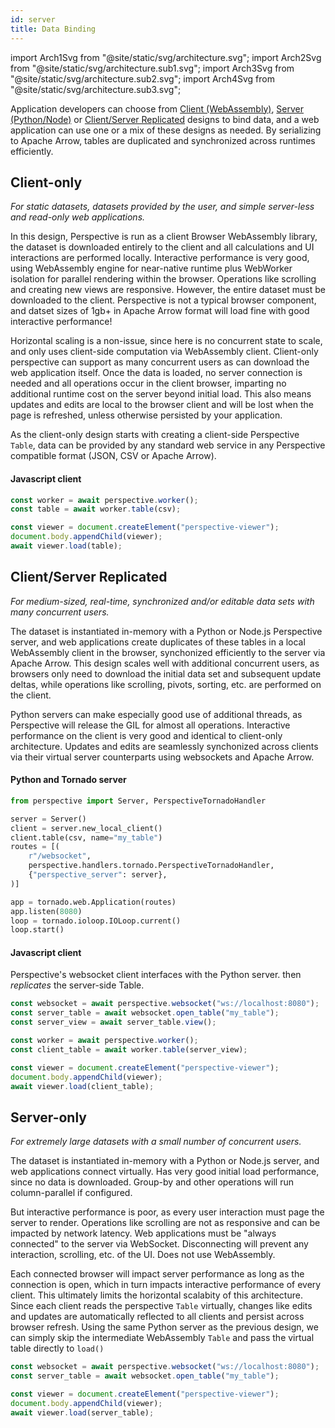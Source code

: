 ```yaml
---
id: server
title: Data Binding
---
```


import Arch1Svg from "@site/static/svg/architecture.svg"; import Arch2Svg from
"@site/static/svg/architecture.sub1.svg"; import Arch3Svg from
"@site/static/svg/architecture.sub2.svg"; import Arch4Svg from
"@site/static/svg/architecture.sub3.svg";

<style>{".markdown svg{width:100%;height:100%"}</style>

<Arch1Svg />

Application developers can choose from [Client (WebAssembly)](#client-only),
[Server (Python/Node)](#server-only) or
[Client/Server Replicated](#clientserver-replicated) designs to bind data, and a
web application can use one or a mix of these designs as needed. By serializing
to Apache Arrow, tables are duplicated and synchronized across runtimes
efficiently.

## Client-only

<Arch2Svg />

_For static datasets, datasets provided by the user, and simple server-less and
read-only web applications._

In this design, Perspective is run as a client Browser WebAssembly library, the
dataset is downloaded entirely to the client and all calculations and UI
interactions are performed locally. Interactive performance is very good, using
WebAssembly engine for near-native runtime plus WebWorker isolation for parallel
rendering within the browser. Operations like scrolling and creating new views
are responsive. However, the entire dataset must be downloaded to the client.
Perspective is not a typical browser component, and datset sizes of 1gb+ in
Apache Arrow format will load fine with good interactive performance!

Horizontal scaling is a non-issue, since here is no concurrent state to scale,
and only uses client-side computation via WebAssembly client. Client-only
perspective can support as many concurrent users as can download the web
application itself. Once the data is loaded, no server connection is needed and
all operations occur in the client browser, imparting no additional runtime cost
on the server beyond initial load. This also means updates and edits are local
to the browser client and will be lost when the page is refreshed, unless
otherwise persisted by your application.

As the client-only design starts with creating a client-side Perspective
`Table`, data can be provided by any standard web service in any Perspective
compatible format (JSON, CSV or Apache Arrow).

#### Javascript client

```javascript
const worker = await perspective.worker();
const table = await worker.table(csv);

const viewer = document.createElement("perspective-viewer");
document.body.appendChild(viewer);
await viewer.load(table);
```

## Client/Server Replicated

<Arch4Svg />

_For medium-sized, real-time, synchronized and/or editable data sets with many
concurrent users._

The dataset is instantiated in-memory with a Python or Node.js Perspective
server, and web applications create duplicates of these tables in a local
WebAssembly client in the browser, synchonized efficiently to the server via
Apache Arrow. This design scales well with additional concurrent users, as
browsers only need to download the initial data set and subsequent update
deltas, while operations like scrolling, pivots, sorting, etc. are performed on
the client.

Python servers can make especially good use of additional threads, as
Perspective will release the GIL for almost all operations. Interactive
performance on the client is very good and identical to client-only
architecture. Updates and edits are seamlessly synchonized across clients via
their virtual server counterparts using websockets and Apache Arrow.

#### Python and Tornado server

```python
from perspective import Server, PerspectiveTornadoHandler

server = Server()
client = server.new_local_client()
client.table(csv, name="my_table")
routes = [(
    r"/websocket",
    perspective.handlers.tornado.PerspectiveTornadoHandler,
    {"perspective_server": server},
)]

app = tornado.web.Application(routes)
app.listen(8080)
loop = tornado.ioloop.IOLoop.current()
loop.start()
```

#### Javascript client

Perspective's websocket client interfaces with the Python server. then
_replicates_ the server-side Table.

```javascript
const websocket = await perspective.websocket("ws://localhost:8080");
const server_table = await websocket.open_table("my_table");
const server_view = await server_table.view();

const worker = await perspective.worker();
const client_table = await worker.table(server_view);

const viewer = document.createElement("perspective-viewer");
document.body.appendChild(viewer);
await viewer.load(client_table);
```

## Server-only

<Arch3Svg />

_For extremely large datasets with a small number of concurrent users._

The dataset is instantiated in-memory with a Python or Node.js server, and web
applications connect virtually. Has very good initial load performance, since no
data is downloaded. Group-by and other operations will run column-parallel if
configured.

But interactive performance is poor, as every user interaction must page the
server to render. Operations like scrolling are not as responsive and can be
impacted by network latency. Web applications must be "always connected" to the
server via WebSocket. Disconnecting will prevent any interaction, scrolling,
etc. of the UI. Does not use WebAssembly.

Each connected browser will impact server performance as long as the connection
is open, which in turn impacts interactive performance of every client. This
ultimately limits the horizontal scalabity of this architecture. Since each
client reads the perspective `Table` virtually, changes like edits and updates
are automatically reflected to all clients and persist across browser refresh.
Using the same Python server as the previous design, we can simply skip the
intermediate WebAssembly `Table` and pass the virtual table directly to `load()`

```javascript
const websocket = await perspective.websocket("ws://localhost:8080");
const server_table = await websocket.open_table("my_table");

const viewer = document.createElement("perspective-viewer");
document.body.appendChild(viewer);
await viewer.load(server_table);
```
